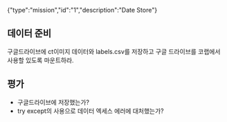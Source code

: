 {"type":"mission","id":"1","description":"Date Store"}
## 데이터 준비 
구글드라이브에 ct이미지 데이터와 labels.csv를 저장하고 구글 드라이브를 코랩에서 사용할 있도록 마운트하라.
## 평가
* 구글드라이브에 저장했는가?
* try except의 사용으로 데이터 엑세스 에러에 대처했는가?

 
